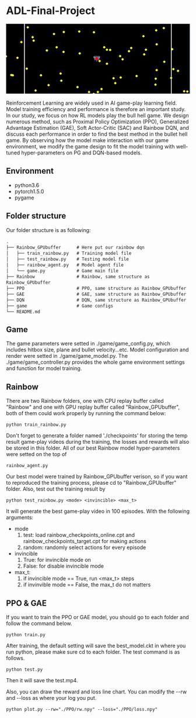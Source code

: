 # ADL-Final-Project
![image](https://github.com/IPINGCHOU/ADL-Final-Project/blob/master/title_image.png)

Reinforcement Learning are widely used in AI game-play learning field. Model training efficiency and performance is therefore an important study. In our study, we focus on how RL models play the bull hell game. We design numerous method, such as Proximal Policy Optimization (PPO), Generalized Advantage Estimation (GAE), Soft Actor-Critic (SAC) and Rainbow DQN, and discuss each performance in order to find the best method in the bullet hell game. By observing how the model make interaction with our game environment, we modify the game design to fit the model training with well-tuned hyper-parameters on PG and DQN-based models.



## Environment

* python3.6
* pytorch1.5.0
* pygame


## Folder structure
Our folder structure is as following:

    .
    ├── Rainbow_GPUbuffer      # Here put our rainbow dqn
    │   ├── train_rainbow.py   # Training model file
    │   ├── test_rainbow.py    # Testing model file
    │   ├── rainbow_agent.py   # Model agent file
    │   └── game.py            # Game main file
    ├── Rainbow                # Rainbow, same structure as Rainbow_GPUbuffer
    ├── PPO                    # PPO, same structure as Rainbow_GPUbuffer
    ├── GAE                    # GAE, same structure as Rainbow_GPUbuffer
    ├── DQN                    # DQN, same structure as Rainbow_GPUbuffer
    ├── game                   # Game configs
    └── README.md

## Game
The game parameters were setted in ./game/game_config.py, which includes hitbox size, plane and bullet velocity...etc. Model configuration and render were setted in ./game/game_model.py. The ./game/game_controller.py provides the whole game environment settings and function for model training.

## Rainbow
There are two Rainbow folders, one with CPU replay buffer called "Rainbow" and one with GPU replay buffer called "Rainbow_GPUbuffer", both of them could work properly by running the command below:
```bash=
python train_rainbow.py
```
Don't forget to generate a folder named './checkpoints' for storing the temp result game-play videos during the training, the losses and rewards will also be stored in this folder.
All of our best Rainbow model hyper-parameters were setted on the top of
```bash=
rainbow_agent.py
```
Our best model were trained by Rainbow_GPUbuffer verison, so if you want to reproduced the training process, please cd to "Rainbow_GPUbuffer" folder.
Also, test out the training result by
```bash=
python test_rainbow.py <mode> <invincible> <max_t>
```
It will generate the best game-play video in 100 episodes. With the following arguments:
+ mode
    1. test: load rainbow_checkpoints_online.cpt and rainbow_checkpoints_target.cpt for making actions
    2. random: randomly select actions for every episode
+ invincible
    1. True: for invincible mode on
    2. False: for disable invincible mode
+ max_t:
    1. if invincible mode == True, run <max_t> steps
    2. if invinvible mode == False, the max_t do not matters
    
 ## PPO & GAE
 If you want to train the PPO or GAE model, you should go to each folder and follow the command below.
 ```bash=
 python train.py
 ```
 After training, the default setting will save the best_model.ckt in where you run python, please make sure cd to each folder.
 The test command is as follows.
 ```bash=
 python test.py
 ```
 Then it will save the test.mp4.

 Also, you can draw the reward and loss line chart. You can modify the --rw and --loss as where your log you put.
 ```bash=
 python plot.py --rw="./PPO/rw.npy" --loss="./PPO/loss.npy"
 ```
